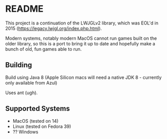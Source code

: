 # README

This project is a continuation of the LWJGLv2 library, which was EOL'd in 2015 (https://legacy.lwjgl.org/index.php.html).
 
Modern systems, notably modern MacOS cannot run games built on the older library, so this is a port to bring it up to date and hopefully make a bunch of old, fun games able to run.

## Building

Build using Java 8 (Apple Silicon macs will need a native JDK 8 - currently only available from Azul)

Uses ant (ugh).

## Supported Systems

* MacOS (tested on 14)
* Linux (tested on Fedora 39)
* ?? Windows
